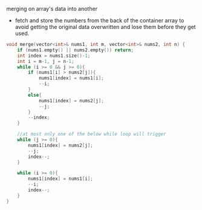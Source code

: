 merging on array's data into another
- fetch and store the numbers from the back of the container array to avoid getting the original data overwritten and lose them before they get used.

```cpp
void merge(vector<int>& nums1, int m, vector<int>& nums2, int n) {
    if (nums1.empty() || nums2.empty()) return;
    int index = nums1.size()-1; 
    int i = m-1, j = n-1;
    while (i >= 0 && j >= 0){
        if (nums1[i] > nums2[j]){
            nums1[index] = nums1[i];
            --i;
        }
        else{
            nums1[index] = nums2[j];
            --j;
        }
        --index;
    }

    //at most only one of the below while loop will trigger
    while (j >= 0){
        nums1[index] = nums2[j];
        --j;
        index--;
    }

    while (i >= 0){
        nums1[index] = nums1[i];
        --i;
        index--;
    }
}
```
